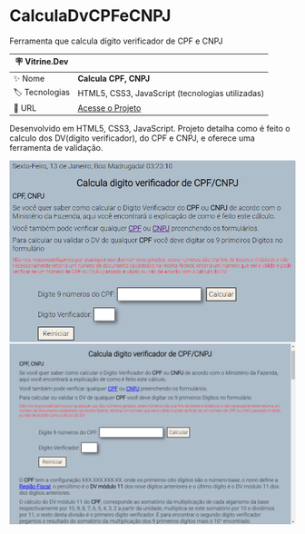 # CalculaDvCPFeCNPJ
 Ferramenta que calcula dígito verificador de CPF e CNPJ
 
 | :placard: Vitrine.Dev |     |
| -------------  | --- |
| :sparkles: Nome        | **Calcula CPF, CNPJ**
| :label: Tecnologias | HTML5, CSS3, JavaScript (tecnologias utilizadas)
| :rocket: URL         | <a href="https://danielcosta010.github.io/calculaDvCPFeCNPJ/">Acesse o Projeto</a>


<!-- Inserir imagem com a #vitrinedev ao final do link -->
 
 Desenvolvido em HTML5, CSS3, JavaScript. 
 Projeto detalha como é feito o calculo dos DV(dígito verificador), do CPF e CNPJ, e oferece uma ferramenta de validação.
 
 

<img width="800" src="https://github.com/danielcosta010/calculaDvCPFeCNPJ/blob/main/img/capaProjeto.png#vitrinedev">

<img width="800" src="https://github.com/danielcosta010/calculaDvCPFeCNPJ/blob/main/img/capaFullProjeto.png#vitrinedev">
